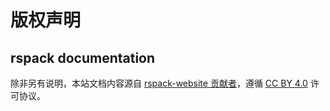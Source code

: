 # 版权声明

## rspack documentation

除非另有说明，本站文档内容源自 [rspack-website 贡献者](https://github.com/modern-js-dev/rspack-website/network/dependencies)，遵循 [CC BY 4.0](https://creativecommons.org/licenses/by/4.0/deed.zh) 许可协议。
